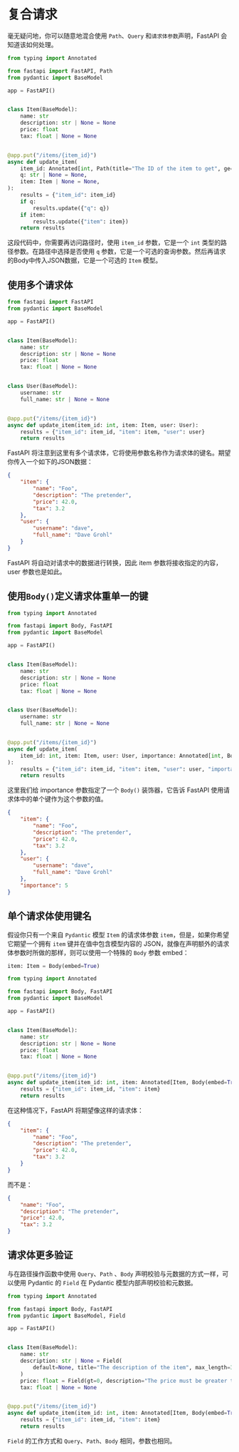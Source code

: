 # 复合请求

毫无疑问地，你可以随意地混合使用 `Path`、`Query` 和`请求体参数`声明，FastAPI 会知道该如何处理。

```python
from typing import Annotated

from fastapi import FastAPI, Path
from pydantic import BaseModel

app = FastAPI()


class Item(BaseModel):
    name: str
    description: str | None = None
    price: float
    tax: float | None = None


@app.put("/items/{item_id}")
async def update_item(
    item_id: Annotated[int, Path(title="The ID of the item to get", ge=0, le=1000)],
    q: str | None = None,
    item: Item | None = None,
):
    results = {"item_id": item_id}
    if q:
        results.update({"q": q})
    if item:
        results.update({"item": item})
    return results
```

这段代码中，你需要再访问路径时，使用 `item_id` 参数，它是一个 `int` 类型的路径参数。在路径中选择是否使用 `q` 参数，它是一个可选的查询参数。然后再请求的Body中传入JSON数据，它是一个可选的 `Item` 模型。

## 使用多个请求体

```python
from fastapi import FastAPI
from pydantic import BaseModel

app = FastAPI()


class Item(BaseModel):
    name: str
    description: str | None = None
    price: float
    tax: float | None = None


class User(BaseModel):
    username: str
    full_name: str | None = None


@app.put("/items/{item_id}")
async def update_item(item_id: int, item: Item, user: User):
    results = {"item_id": item_id, "item": item, "user": user}
    return results
```

FastAPI 将注意到这里有多个请求体，它将使用参数名称作为请求体的键名。期望你传入一个如下的JSON数据：

```json
{
    "item": {
        "name": "Foo",
        "description": "The pretender",
        "price": 42.0,
        "tax": 3.2
    },
    "user": {
        "username": "dave",
        "full_name": "Dave Grohl"
    }
}
```

FastAPI 将自动对请求中的数据进行转换，因此 item 参数将接收指定的内容，user 参数也是如此。

## 使用`Body()`定义请求体重单一的键

```python
from typing import Annotated

from fastapi import Body, FastAPI
from pydantic import BaseModel

app = FastAPI()


class Item(BaseModel):
    name: str
    description: str | None = None
    price: float
    tax: float | None = None


class User(BaseModel):
    username: str
    full_name: str | None = None


@app.put("/items/{item_id}")
async def update_item(
    item_id: int, item: Item, user: User, importance: Annotated[int, Body()]
):
    results = {"item_id": item_id, "item": item, "user": user, "importance": importance}
    return results
```

这里我们给 importance 参数指定了一个 `Body()` 装饰器，它告诉 FastAPI 使用请求体中的单个键作为这个参数的值。

```json
{
    "item": {
        "name": "Foo",
        "description": "The pretender",
        "price": 42.0,
        "tax": 3.2
    },
    "user": {
        "username": "dave",
        "full_name": "Dave Grohl"
    },
    "importance": 5
}
```

## 单个请求体使用键名

假设你只有一个来自 `Pydantic` 模型 `Item` 的请求体参数 `item`，但是，如果你希望它期望一个拥有 `item` 键并在值中包含模型内容的 JSON，就像在声明额外的请求体参数时所做的那样，则可以使用一个特殊的 `Body` 参数 embed：

```python
item: Item = Body(embed=True)
```

```python
from typing import Annotated

from fastapi import Body, FastAPI
from pydantic import BaseModel

app = FastAPI()


class Item(BaseModel):
    name: str
    description: str | None = None
    price: float
    tax: float | None = None


@app.put("/items/{item_id}")
async def update_item(item_id: int, item: Annotated[Item, Body(embed=True)]):
    results = {"item_id": item_id, "item": item}
    return results
```

在这种情况下，FastAPI 将期望像这样的请求体：

```json
{
    "item": {
        "name": "Foo",
        "description": "The pretender",
        "price": 42.0,
        "tax": 3.2
    }
}
```

而不是：

```json
{
    "name": "Foo",
    "description": "The pretender",
    "price": 42.0,
    "tax": 3.2
}
```

## 请求体更多验证

与在路径操作函数中使用 `Query`、`Path` 、`Body` 声明校验与元数据的方式一样，可以使用 Pydantic 的 `Field` 在 Pydantic 模型内部声明校验和元数据。

```python
from typing import Annotated

from fastapi import Body, FastAPI
from pydantic import BaseModel, Field

app = FastAPI()


class Item(BaseModel):
    name: str
    description: str | None = Field(
        default=None, title="The description of the item", max_length=300
    )
    price: float = Field(gt=0, description="The price must be greater than zero")
    tax: float | None = None


@app.put("/items/{item_id}")
async def update_item(item_id: int, item: Annotated[Item, Body(embed=True)]):
    results = {"item_id": item_id, "item": item}
    return results
```

`Field` 的工作方式和 `Query`、`Path`、`Body` 相同，参数也相同。